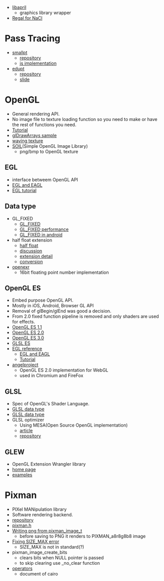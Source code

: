 * [libapril](http://sourceforge.net/projects/libapril/)
  * graphics library wrapper
* [Regal for NaCl](http://www.altdevblogaday.com/2012/09/04/bringing-regal-opengl-to-native-client/)

# Pass Tracing
* [smallpt](http://www.kevinbeason.com/smallpt/)
  * [repository](https://github.com/munificent/smallpt)
  * [js implementation](http://create.stephan-brumme.com/smallpt-js/)
* [edupt](http://kagamin.net/hole/edupt/index.htm)
  * [repository](https://github.com/githole/edupt)
  * [slide](http://www.slideshare.net/h013/edupt-kaisetsu-22852235)

# OpenGL
* General rendering API.
* No image file to texture loading function so you need to make or have the rest of functions you need.
* [Tutorial](http://marina.sys.wakayama-u.ac.jp/~tokoi/oglarticles.html)
* [glDrawArrays sample](http://wiki.livedoor.jp/mikk_ni3_92/d/glDrawArrays%A4%CB%A4%E8%A4%EB%C9%C1%B2%E8)
* [waving texture](http://nehe.gamedev.net/tutorial/flag_effect_(waving_texture)/16002/)
* [SOIL](http://www.lonesock.net/soil.html)(Simple OpenGL Image Library)
  * png/bmp to OpenGL texture

## EGL
* interface betweem OpenGL API
* [EGL and EAGL](http://db-in.com/blog/2011/02/khronos-egl-and-apple-eagl/)
* [EGL tutorial](https://sites.google.com/site/learningopengl/eglbasics)

## Data type
* GL_FIXED
  * [GL_FIXED](http://www.opengl.org/registry/specs/OES/OES_fixed_point.txt)
  * [GL_FIXED performance](https://groups.google.com/forum/?fromgroups=#!topic/android-ndk/KvHTF_ZtxGk)
  * [GL_FIXED in android](http://stackoverflow.com/questions/2903295/is-it-better-to-use-gl-fixed-or-gl-float-on-android)
* half float extension
  * [half float](http://en.wikipedia.org/wiki/Half-precision_floating-point_format)
  * [discussion](http://bytes.com/topic/c/answers/811019-half-floating-point-type)
  * [extension detail](http://oss.sgi.com/projects/ogl-sample/registry/ARB/half_float_pixel.txt)
  * [conversion](http://stackoverflow.com/questions/1659440/32-bit-to-16-bit-floating-point-conversion)
* [openexr](http://openexr.com/)
  * 16bit floating point number implementation

## OpenGL ES
* Embed purpose OpenGL API.
* Mostly in iOS, Android, Browser GL API
* Removal of glBegin/glEnd was good a decision.
* From 2.0 fixed function pipeline is removed and only shaders are used for effects.
* [OpenGL ES 1.1](http://www.khronos.org/opengles/sdk/1.1/docs/man/)
* [OpenGL ES 2.0](http://www.khronos.org/opengles/sdk/docs/man/)
* [OpenGL ES 3.0](http://www.khronos.org/opengles/sdk/docs/man3/)
* [GLSL ES](http://www.khronos.org/opengles/sdk/docs/manglsl/)
* [EGL reference](http://www.khronos.org/registry/egl/sdk/docs/man/xhtml/)
  * [EGL and EAGL](http://db-in.com/blog/2011/02/khronos-egl-and-apple-eagl/)
  * [Tutorial](https://sites.google.com/site/learningopengl/eglbasics)
* [angelproject](https://code.google.com/p/angleproject/)
  * OpenGL ES 2.0 implementation for WebGL
  * used in Chromium and FireFox

## GLSL
* Spec of OpenGL's Shader Language.
* [GLSL data type](http://www.opengl.org/sdk/docs/manglsl/)
* [GLSL data type](http://www22.atwiki.jp/opengles/pages/9.html)
* GLSL optimizer
  * Using MESA(Open Source OpenGL implementation)
  * [article](http://aras-p.info/blog/2010/09/29/glsl-optimizer/)
  * [repository](https://github.com/aras-p/glsl-optimizer)

## GLEW
* OpenGL Extension Wrangler library
* [home page](http://glew.sourceforge.net/)
* [examples](http://imd.naist.jp/~fujis/cgi-bin/wiki/index.php?GLEW%A4%CB%A4%C4%A4%A4%A4%C6)

# Pixman
* PIXel MANipulation library
* Software rendering backend.
* [repository](http://cgit.freedesktop.org/pixman/)
* [pixman.h](http://cgit.freedesktop.org/pixman/tree/pixman/pixman.h)
* [Writing png from pixman_image_t](http://cgit.freedesktop.org/pixman/commit/?id=99a53667da3014a463b8a0e2b6c317efe0ebb220)
  * before saving to PNG it renders to PIXMAN_a8r8g8b8 image
* [Fixing SIZE_MAX error](http://comments.gmane.org/gmane.comp.graphics.pixman/2133)
  * SIZE_MAX is not in standard(?)
* pixman_image_create_bits
  * clears bits when NULL pointer is passed
  * to skip clearing use _no_clear function
* [operators](http://cairographics.org/operators/)
  * document of cairo